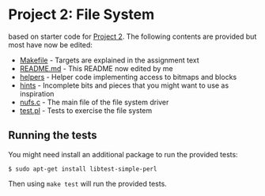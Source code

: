 # Project 2: File System

based on starter code for [Project 2](https://khoury-cs3650.github.io/p2.html). The following contents are provided but most have now be edited:

- [Makefile](Makefile)   - Targets are explained in the assignment text
- [README.md](README.md) - This README now edited by me
- [helpers](helpers)     - Helper code implementing access to bitmaps and blocks
- [hints](hints)         - Incomplete bits and pieces that you might want to use as inspiration
- [nufs.c](nufs.c)       - The main file of the file system driver
- [test.pl](test.pl)     - Tests to exercise the file system

## Running the tests

You might need install an additional package to run the provided tests:

```
$ sudo apt-get install libtest-simple-perl
```

Then using `make test` will run the provided tests.


